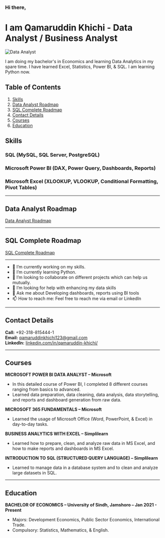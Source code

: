 ### Hi there, 

# I am Qamaruddin Khichi - Data Analyst / Business Analyst

![Data Analyst](https://github.com/user-attachments/assets/052495eb-5c2a-4ab6-99a1-3bf8c92c7ec7)

I am doing my bachelor's in Economics and learning Data Analytics in my spare time. I have learned Excel, Statistics, Power BI, & SQL. I am learning Python now.

## Table of Contents
1. [Skills](#skills)
2. [Data Analyst Roadmap](#data-analyst-roadmap)
3. [SQL Complete Roadmap](#sql-complete-roadmap)
4. [Contact Details](#contact-details)
5. [Courses](#courses)
6. [Education](#education)

## Skills
### SQL (MySQL, SQL Server, PostgreSQL)
### Microsoft Power BI (DAX, Power Query, Dashboards, Reports)
### Microsoft Excel (XLOOKUP, VLOOKUP, Conditional Formatting, Pivot Tables)

---

## Data Analyst Roadmap
[Data Analyst Roadmap](https://github.com/qamaruddin-khichi/Data-Analyst-Road-map.git)

---

## SQL Complete Roadmap
[SQL Complete Roadmap](https://github.com/qamaruddin-khichi/SQL-Complete-Roadmap.git)

---

- 🔭 I’m currently working on my skills. 
- 🌱 I’m currently learning Python. 
- 👯 I’m looking to collaborate on different projects which can help us mutually. 
- 🤔 I’m looking for help with enhancing my data skills 
- 💬 Ask me about Developing dashboards, reports using BI tools 
- 📫 How to reach me: Feel free to reach me via email or LinkedIn

---

## Contact Details

**Call:** +92-318-815444-1  
**Email:** qamaruddinkhichi123@gmail.com  
**LinkedIn:** [linkedin.com/in/qamaruddin-khichi/](https://www.linkedin.com/in/qamaruddin-khichi/)

---

## Courses

**MICROSOFT POWER BI DATA ANALYST – Microsoft**
- In this detailed course of Power BI, I completed 8 different courses ranging from basics to advanced.
- Learned data preparation, data cleaning, data analysis, data storytelling, and reports and dashboard generation from raw data.

**MICROSOFT 365 FUNDAMENTALS – Microsoft**
- Learned the usage of Microsoft Office (Word, PowerPoint, & Excel) in day-to-day tasks.

**BUSINESS ANALYTICS WITH EXCEL – Simplilearn**
- Learned how to prepare, clean, and analyze raw data in MS Excel, and how to make reports and dashboards in MS Excel.

**INTRODUCTION TO SQL (STRUCTURED QUERY LANGUAGE) – Simplilearn**
- Learned to manage data in a database system and to clean and analyze large datasets in SQL.

---

## Education

**BACHELOR OF ECONOMICS – University of Sindh, Jamshoro – Jan 2021 - Present**
- Majors: Development Economics, Public Sector Economics, International Trade.
- Compulsory: Statistics, Mathematics, & English.
